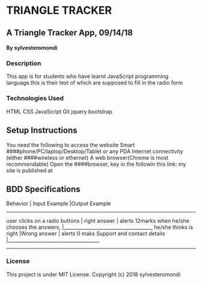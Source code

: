 # TRIANGLE TRACKER
## A Triangle Tracker App, 09/14/18
#### By sylvesteromondi

### Description
This app is for students who have learnt JavaScript programming language.this is their test of which are supposed to fill in the radio form
### Technologies Used
HTML
CSS
JavaScript
Git
jquery
bootstrap

## Setup Instructions
You need the following to access the website Smart ####phone/PC/laptop/Desktop/Tablet or any PDA Internet connectivity (either ####wireless or ethernet) A web browser(Chrome is most recommendable) Open the ####browser, key in the followin this link: my site is published at  

## BDD Specifications
Behavior	                        | Input Example	          |Output Example
_________________________________________________________________
user clicks on a radio buttons    | right answer            | alerts 12marks
when he/she chooses the answers,  |_____________________________________
he/she thinks is right            |Wrong answer             | alerts 0 maks
Support and contact details       |______________________________________
__________________________________________________________________________

### License
This project is under MIT License. Copyright (c) 2018 sylvesteromondi
